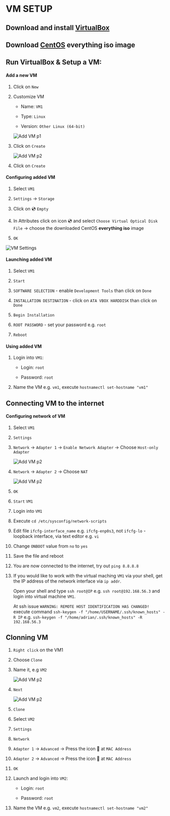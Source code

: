 # VM SETUP

## Download and install [VirtualBox](https://www.virtualbox.org/)

## Download [CentOS](https://www.centos.org/) **everything iso** image

## Run VirtualBox & Setup a VM:

#### Add a new VM

1. Click on `New`

2. Customize VM

	* Name: `VM1`

	* Type: `Linux`

	* Version: `Other Linux (64-bit)`

	![Add VM p1](https://github.com/europ/VUTBR-FIT-ILI/blob/master/img/ILI_1.png)

3. Click on `Create`

	![Add VM p2](https://github.com/europ/VUTBR-FIT-ILI/blob/master/img/ILI_2.png)

3. Click on `Create`

#### Configuring added VM

1. Select `VM1`

2. `Settings` -> `Storage`

3. Click on :cd: `Empty`

4. In Attributes click on icon :cd: and select `Choose Virtual Optical Disk File` -> choose the downloaded CentOS **everything iso** image

5. `OK`

![VM Settings](https://github.com/europ/VUTBR-FIT-ILI/blob/master/img/ILI_3.png)

#### Launching added VM

1. Select `VM1`

2. `Start`

3. `SOFTWARE SELECTION` - enable `Development Tools` than click on `Done` 

4. `INSTALLATION DESTINATION` - click on `ATA VBOX HARDDISK` than click on `Done`

5. `Begin Installation`

6. `ROOT PASSWORD` - set your password e.g. `root`

7. `Reboot`

#### Using added VM

1. Login into `VM1`:

	* Login: `root`

	* Password: `root`

2. Name the VM e.g. `vm1`, execute `hostnamectl set-hostname "vm1"`

## Connecting VM to the internet

#### Configuring network of VM

1. Select `VM1`

2. `Settings`

3. `Network` -> `Adapter 1` -> `Enable Network Adapter` -> Choose `Host-only Adapter`

	![Add VM p2](https://github.com/europ/VUTBR-FIT-ILI/blob/master/img/ILI_6.png)

4. `Network` -> `Adapter 2` -> Choose `NAT`

	![Add VM p2](https://github.com/europ/VUTBR-FIT-ILI/blob/master/img/ILI_7.png)

5. `OK`

6. `Start` `VM1`

7. Login into `VM1`

8. Execute `cd /etc/sysconfig/network-scripts`

9. Edit file `ifcfg-interface_name` e.g. `ifcfg-enp0s3`, not `ifcfg-lo` - loopback interface, via text editor e.g. `vi`

10. Change `ONBOOT` value from `no` to `yes`

11. Save the file and reboot

12. You are now connected to the internet, try out `ping 8.8.8.8`

13. If you would like to work with the virtual maching `VM1` via your shell, get the IP address of the network interface via `ip addr`.

	Open your shell and type `ssh root@IP` e.g. `ssh root@192.168.56.3` and login into virtual machine `VM1`.

	At ssh issue `WARNING: REMOTE HOST IDENTIFICATION HAS CHANGED!` execute command `ssh-keygen -f "/home/USERNAME/.ssh/known_hosts" -R IP` e.g. `ssh-keygen -f "/home/adrian/.ssh/known_hosts" -R 192.168.56.3`

## Clonning VM

1. `Right click` on the VM1

2. Choose `Clone`

3. Name it, e.g `VM2`

	![Add VM p2](https://github.com/europ/VUTBR-FIT-ILI/blob/master/img/ILI_4.png)

4. `Next`

	![Add VM p2](https://github.com/europ/VUTBR-FIT-ILI/blob/master/img/ILI_5.png)

5. `Clone`

6. Select `VM2`

7. `Settings`

8. `Network`

9. `Adapter 1` -> `Advanced` -> Press the icon :arrows_counterclockwise: at `MAC Address`

10. `Adapter 2` -> `Advanced` -> Press the icon :arrows_counterclockwise: at `MAC Address`

11. `OK`

1. Launch and login into `VM2`:

	* Login: `root`

	* Password: `root`

2. Name the VM e.g. `vm2`, execute `hostnamectl set-hostname "vm2"`
